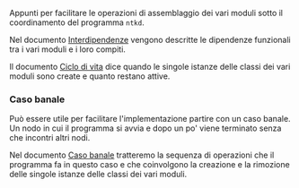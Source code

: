 Appunti per facilitare le operazioni di assemblaggio dei vari moduli
sotto il coordinamento del programma `ntkd`.

Nel documento [Interdipendenze](Interdipendenze.md) vengono descritte
le dipendenze funzionali tra i vari moduli e i loro compiti.

Il documento [Ciclo di vita](CicloDiVita.md) dice quando le singole istanze
delle classi dei vari moduli sono create e quanto restano attive.

### Caso banale

Può essere utile per facilitare l'implementazione partire con un caso banale. Un nodo
in cui il programma si avvia e dopo un po' viene terminato senza che incontri altri
nodi.

Nel documento [Caso banale](CasoBanale.md) tratteremo la sequenza di operazioni che
il programma fa in questo caso e che coinvolgono la creazione
e la rimozione delle singole istanze delle classi dei vari moduli.

